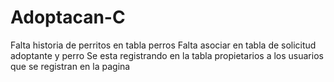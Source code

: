 # Adoptacan-C
Falta historia de perritos en tabla perros
Falta asociar en tabla de solicitud adoptante y perro
Se esta registrando en la tabla propietarios a los usuarios que se registran en la pagina
